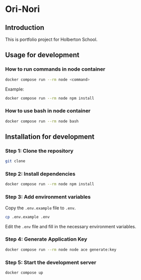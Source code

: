 # Ori-Nori

## Introduction

This is portfolio project for Holberton School.

## Usage for development

### How to run commands in node container

```bash
docker compose run --rm node <command>
```

Example:

```bash
docker compose run --rm node npm install
```

### How to use bash in node container

```bash
docker compose run --rm node bash
```

## Installation for development

### Step 1: Clone the repository

```bash
git clone
```

### Step 2: Install dependencies

```bash
docker compose run --rm node npm install
```

### Step 3: Add environment variables

Copy the `.env.example` file to `.env`.

```bash
cp .env.example .env
```

Edit the `.env` file and fill in the necessary environment variables.

### Step 4: Generate Application Key

```bash
docker compose run --rm node node ace generate:key
```

### Step 5: Start the development server

```bash
docker compose up
```
